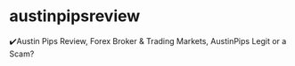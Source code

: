 # austinpipsreview
✔️Austin Pips Review, Forex Broker &amp; Trading Markets, AustinPips Legit or a Scam?
